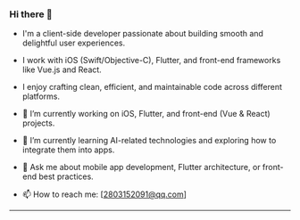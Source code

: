 ### Hi there 👋

- I'm a client-side developer passionate about building smooth and delightful user experiences.  

- I work with iOS (Swift/Objective-C), Flutter, and front-end frameworks like Vue.js and React.  

- I enjoy crafting clean, efficient, and maintainable code across different platforms.

- 🔭 I’m currently working on iOS, Flutter, and front-end (Vue & React) projects.
  
- 🌱 I’m currently learning AI-related technologies and exploring how to integrate them into apps.
  
- 💬 Ask me about mobile app development, Flutter architecture, or front-end best practices.
  
- 📫 How to reach me: [2803152091@qq.com]

---

<!--
**Coya-yan/Coya-yan** is a ✨ _special_ ✨ repository because its `README.md` (this file) appears on your GitHub profile.

Here are some ideas to get you started:

- 🔭 I’m currently working on ...
- 🌱 I’m currently learning ...
- 👯 I’m looking to collaborate on ...
- 🤔 I’m looking for help with ...
- 💬 Ask me about ...
- 📫 How to reach me: ...
- 😄 Pronouns: ...
- ⚡ Fun fact: ...
-->
